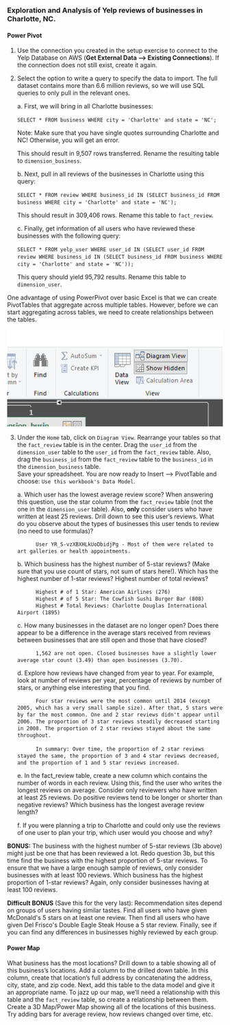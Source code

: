 ### Exploration and Analysis of Yelp reviews of businesses in Charlotte, NC.  

#### Power Pivot

1. Use the connection you created in the setup exercise to connect to the Yelp Database on AWS (**Get External Data --> Existing Connections**). If the connection does not still exist, create it again.

2. Select the option to write a query to specify the data to import. The full dataset contains more than 6.6 million reviews, so we will use SQL queries to only pull in the relevant ones.  

    a. First, we will bring in all Charlotte businesses:  

    ```SELECT * FROM business WHERE city = 'Charlotte' and state = 'NC';```  

    Note: Make sure that you have single quotes surrounding Charlotte and NC! Otherwise, you will get an error.  


    This should result in 9,507 rows transferred. Rename the resulting table to `dimension_business`.

    b.  Next, pull in all reviews of the businesses in Charlotte using this query:  

    ```SELECT * FROM review WHERE business_id IN (SELECT business_id FROM business WHERE city = 'Charlotte' and state = 'NC');```

    This should result in 309,406 rows. Rename this table to `fact_review`.

    c.  Finally, get information of all users who have reviewed these businesses with the following query:  

    ```SELECT * FROM yelp_user WHERE user_id IN (SELECT user_id FROM review WHERE business_id IN (SELECT business_id FROM business WHERE city = 'Charlotte' and state = 'NC'));```

    This query should yield 95,792 results. Rename this table to `dimension_user`.

 One advantage of using PowerPivot over basic Excel is that we can create PivotTables that aggregate across multiple tables. However, before we can start aggregating across tables, we need to create relationships between the tables.  

 ![diagram_view](assets/relationship.png)  

 3. Under the `Home` tab, click on `Diagram View`. Rearrange your tables so that the `fact_review` table is in the center. Drag the `user_id` from the `dimension_user` table to the `user_id` from the `fact_review` table. Also, drag the `business_id` from the `fact_review` table to the `business_id` in the `dimension_business` table.  
 Save your spreadsheet. You are now ready to Insert --> PivotTable and choose: `Use this workbook's Data Model`.

       a. Which  user has the lowest average review score? When answering this question, use the star column from the `fact_review` table (not the one in the `dimension_user` table). Also, **only** consider users who have written at least 25 reviews. Drill down to see this user’s reviews. What do you observe about the types of businesses this user tends to review (no need to use formulas)?   

              User YR_S-vzXBXHLkUoDbidjPg - Most of them were related to art galleries or health appointments.

      b. Which business has the highest number of 5-star reviews? (Make sure that you use count of stars, not sum of stars here!). Which has the highest number of 1-star reviews? Highest number of total reviews?

              Highest # of 1 Star: American Airlines (276)
              Highest # of 5 Star: The Cowfish Sushi Burger Bar (808)
              Highest # Total Reviews: Charlotte Douglas International Airport (1895)

      c. How many businesses in the dataset are no longer open? Does there appear to be a difference in the average stars received from reviews between businesses that are still open and those that have closed?

              1,562 are not open. Closed businesses have a slightly lower average star count (3.49) than open businesses (3.70).

      d. Explore how reviews have changed from year to year. For example, look at number of reviews per year, percentage of reviews by number of stars, or anything else interesting that you find.

              Four star reviews were the most common until 2014 (except 2005, which has a very small sample size). After that, 5 stars were by far the most common. One and 2 star reviews didn't appear until 2006. The proportion of 3 star reviews steadily decreased starting in 2008. The proportion of 2 star reviews stayed about the same throughout.

              In summary: Over time, the proportion of 2 star reviews stayed the same, the proportion of 3 and 4 star reviews decreased, and the proportion of 1 and 5 star reviews increased.

      e. In the fact_review table, create a new column which contains the number of words in each review. Using this, find the user who writes the longest reviews on average. Consider only reviewers who have written at least 25 reviews. Do positive reviews tend to be longer or shorter than negative reviews? Which business has the longest average review length?

      f. If you were planning a trip to Charlotte and could only use the reviews of one user to plan your trip, which user would you choose and why?

**BONUS:**  The business with the highest number of 5-star reviews (3b above) might just be one that has been reviewed a lot. Redo question 3b, but this time find the business with the highest proportion of 5-star reviews. To ensure that we have a large enough sample of reviews, only consider businesses with at least 100 reviews. Which business has the highest proportion of 1-star reviews? Again, only consider businesses having at least 100 reviews.   

**Difficult BONUS** (Save this for the very last): Recommendation sites depend on groups of users having similar tastes. Find all users who have given McDonald's 5 stars on at least one review. Then find all users who have given Del Frisco's Double Eagle Steak House a 5 star review. Finally, see if you can find any differences in businesses highly reviewed by each group.

#### Power Map
What business has the most locations? Drill down to a table showing all of this business’s locations. Add a column to the drilled down table. In this column, create that location’s full address by concatenating the address, city, state, and zip code. Next, add this table to the data model and give it an appropriate name. To jazz up our map, we’ll need a relationship with this table and the `fact_review` table, so create a relationship between them. Create a 3D Map/Power Map showing all of the locations of this business. Try adding bars for average review, how reviews changed over time, etc.
